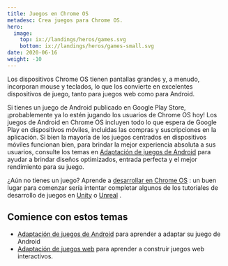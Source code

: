 ```yaml
---
title: Juegos en Chrome OS
metadesc: Crea juegos para Chrome OS.
hero:
  image:
    top: ix://landings/heros/games.svg
    bottom: ix://landings/heros/games-small.svg
date: 2020-06-16
weight: -10
---
```


Los dispositivos Chrome OS tienen pantallas grandes y, a menudo, incorporan mouse y teclados, lo que los convierte en excelentes dispositivos de juego, tanto para juegos web como para Android.

Si tienes un juego de Android publicado en Google Play Store, ¡probablemente ya lo estén jugando los usuarios de Chrome OS hoy! Los juegos de Android en Chrome OS incluyen todo lo que espera de Google Play en dispositivos móviles, incluidas las compras y suscripciones en la aplicación. Si bien la mayoría de los juegos centrados en dispositivos móviles funcionan bien, para brindar la mejor experiencia absoluta a sus usuarios, consulte los temas en [Adaptación de juegos de Android](/{{locale.code}}/games/adapting-games-android) para ayudar a brindar diseños optimizados, entrada perfecta y el mejor rendimiento para su juego.

¿Aún no tienes un juego? Aprende a [desarrollar en Chrome OS](/{{locale.code}}/linux) : un buen lugar para comenzar sería intentar completar algunos de los tutoriales de desarrollo de juegos en [Unity](https://developer.android.com/games/develop/build-in-unity) o [Unreal](https://docs.unrealengine.com/en-US/Platforms/Mobile/Android/index.html) .

## Comience con estos temas

- [Adaptación de juegos de Android](/{{locale.code}}/games/adapting-games-android) para aprender a adaptar su juego de Android
- [Adaptación de juegos web](/{{locale.code}}/games/adapting-games-web) para aprender a construir juegos web interactivos.
